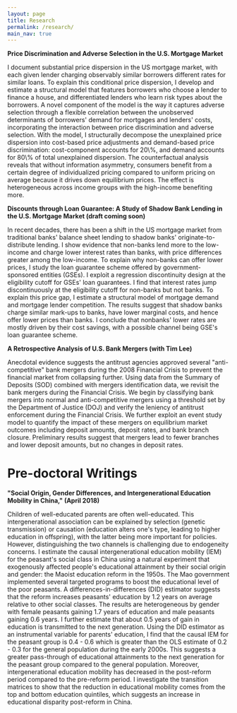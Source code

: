 ```yaml
---
layout: page
title: Research
permalink: /research/
main_nav: true
---
```


<p> <b>Price Discrimination and Adverse Selection in the U.S. Mortgage Market</b></p>
 <p> I document substantial price dispersion in the US mortgage market, with each given lender charging observably similar borrowers different rates for similar loans. To explain this conditional price dispersion, I develop and estimate a structural model that features borrowers who choose a lender to finance a house, and differentiated lenders who learn risk types about the borrowers. A novel component of the model is the way it captures adverse selection through a flexible correlation between the unobserved determinants of borrowers' demand for mortgages and lenders' costs, incorporating the interaction between price discrimination and adverse selection. With the model, I structurally decompose the unexplained price dispersion into cost-based price adjustments and demand-based price discrimination: cost-component accounts for 20\%, and demand accounts for 80\% of total unexplained dispersion. The counterfactual analysis reveals that without information asymmetry, consumers benefit from a certain degree of individualized pricing compared to uniform pricing on average because it drives down equilibrium prices. The effect is heterogeneous across income groups with the high-income benefiting more.  </p>

<p><b> Discounts through Loan Guarantee: A Study of Shadow Bank Lending in the U.S. Mortgage Market (draft coming soon)</b></p> 
<p>In recent decades, there has been a shift in the US mortgage market from traditional banks' balance sheet lending to shadow banks' originate-to-distribute lending. I show evidence that non-banks lend more to the low-income and charge lower interest rates than banks, with price differences greater among the low-income. To explain why non-banks can offer lower prices, I study the loan guarantee scheme offered by government-sponsored entities (GSEs). I exploit a regression discontinuity design at the eligibility cutoff for GSEs' loan guarantees. I find that interest rates jump discontinuously at the eligibility cutoff for non-banks but not banks. To explain this price gap, I estimate a structural model of mortgage demand and mortgage lender competition. The results suggest that shadow banks charge similar mark-ups to banks, have lower marginal costs, and hence offer lower prices than banks. I conclude that nonbanks' lower rates are mostly driven by their cost savings, with a possible channel being GSE's loan guarantee scheme. </p>


<p><b>A Retrospective Analysis of U.S. Bank Mergers (with Tim Lee)</b></p>
 <p> Anecdotal evidence suggests the antitrust agencies approved several "anti-competitive" bank mergers during the 2008 Financial Crisis to prevent the financial market from collapsing further. Using data from the Summary of Deposits (SOD) combined with mergers identification data, we revisit the bank mergers during the Financial Crisis. We begin by classifying bank mergers into normal and anti-competitive mergers using a threshold set by the Department of Justice (DOJ) and verify the leniency of antitrust enforcement during the Financial Crisis. We further exploit an event study model to quantify the impact of these mergers on equilibrium market outcomes including deposit amounts, deposit rates, and bank branch closure. Preliminary results suggest that mergers lead to fewer branches and lower deposit amounts, but no changes in deposit rates.  </p>


 <h1>Pre-doctoral Writings</h1>

 <p><b>"Social Origin, Gender Differences, and Intergenerational Education Mobility in China," (April 2018) </b></p>
  <p> Children of well-educated parents are often well-educated. This intergenerational association can be explained by selection (genetic transmission) or causation (education alters one's type, leading to higher education in offspring), with the latter being more important for policies. However, distinguishing the two channels is challenging due to endogeneity concerns. I estimate the causal intergenerational education mobility (IEM) for the peasant's social class in China using a natural experiment that exogenously affected people's educational attainment by their social origin and gender: the Maoist education reform in the 1950s. The Mao government implemented several targeted programs to boost the educational level of the poor peasants. A differences-in-differences (DID) estimator suggests that the reform increases peasants' education by 1.2 years on average relative to other social classes. The results are heterogeneous by gender with female peasants gaining 1.7 years of education and male peasants gaining 0.6 years. I further estimate that about 0.5 years of gain in education is transmitted to the next generation. Using the DID estimator as an instrumental variable for parents' education,  I find that the causal IEM for the peasant group is 0.4 - 0.6 which is greater than the OLS estimate of 0.2 - 0.3 for the general population during the early 2000s. This suggests a greater pass-through of educational attainments to the next generation for the peasant group compared to the general population. Moreover, intergenerational education mobility has decreased in the post-reform period compared to the pre-reform period. I investigate the transition matrices to show that the reduction in educational mobility comes from the top and bottom education quintiles, which suggests an increase in educational disparity post-reform in China. </p>



